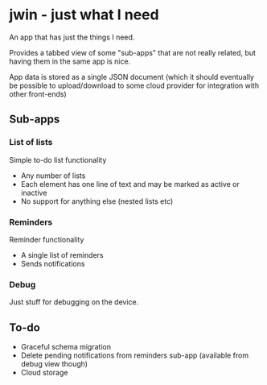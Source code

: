 #  jwin - just what I need

An app that has just the things I need.

Provides a tabbed view of some "sub-apps" that are not really related, but having them in the same app is nice.

App data is stored as a single JSON document (which it should eventually be possible to upload/download to some cloud provider for integration with other front-ends)

## Sub-apps

### List of lists

Simple to-do list functionality

* Any number of lists
* Each element has one line of text and may be marked as active or inactive
* No support for anything else (nested lists etc)

### Reminders

Reminder functionality

* A single list of reminders
* Sends notifications

### Debug

Just stuff for debugging on the device.

## To-do

* Graceful schema migration
* Delete pending notifications from reminders sub-app (available from debug view though)
* Cloud storage

